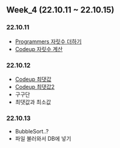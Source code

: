 ## Week_4 (22.10.11 ~ 22.10.15)

### 22.10.11

- [Programmers 자릿수 더하기](https://school.programmers.co.kr/learn/courses/30/lessons/12931)
- [Codeup 자릿수 계산](https://codeup.kr/problem.php?id=1278)

### 22.10.12

- [Codeup 최댓값](https://codeup.kr/problem.php?id=2081)
- [Codeup 최댓값2](https://codeup.kr/problem.php?id=4596)
- 구구단
- 최댓값과 최소값

### 22.10.13

- BubbleSort..?
- 파일 불러와서 DB에 넣기
